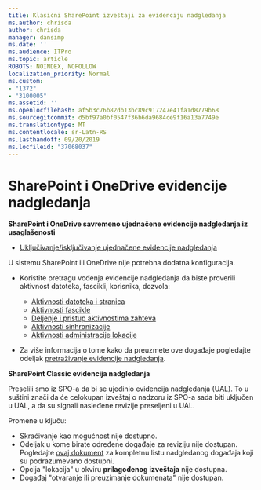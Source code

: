 ```yaml
---
title: Klasični SharePoint izveštaji za evidenciju nadgledanja
ms.author: chrisda
author: chrisda
manager: dansimp
ms.date: ''
ms.audience: ITPro
ms.topic: article
ROBOTS: NOINDEX, NOFOLLOW
localization_priority: Normal
ms.custom:
- "1372"
- "3100005"
ms.assetid: ''
ms.openlocfilehash: af5b3c76b82db13bc89c917247e41fa1d8779b68
ms.sourcegitcommit: d5bf97a0bf0547f36b6da9684ce9f16a13a7749e
ms.translationtype: MT
ms.contentlocale: sr-Latn-RS
ms.lasthandoff: 09/20/2019
ms.locfileid: "37068037"
---
```

# <a name="sharepoint-and-onedrive-audit-logs"></a>SharePoint i OneDrive evidencije nadgledanja

**SharePoint i OneDrive savremeno ujednačene evidencije nadgledanja iz usaglašenosti**

- [Uključivanje/isključivanje ujednačene evidencije nadgledanja](https://docs.microsoft.com/office365/securitycompliance/turn-audit-log-search-on-or-off) 

U sistemu SharePoint ili OneDrive nije potrebna dodatna konfiguracija.

- Koristite pretragu vođenja evidencije nadgledanja da biste proverili aktivnost datoteka, fascikli, korisnika, dozvola:

    - [Aktivnosti datoteka i stranica](https://docs.microsoft.com/office365/securitycompliance/search-the-audit-log-in-security-and-compliance)
    - [Aktivnosti fascikle](https://docs.microsoft.com/office365/securitycompliance/search-the-audit-log-in-security-and-compliance#folder-activities)
    - [Deljenje i pristup aktivnostima zahteva](https://docs.microsoft.com/office365/securitycompliance/search-the-audit-log-in-security-and-compliance#sharing-and-access-request-activities)
    - [Aktivnosti sinhronizacije](https://docs.microsoft.com/office365/securitycompliance/search-the-audit-log-in-security-and-compliance#synchronization-activities)
    - [Aktivnosti administracije lokacije](https://docs.microsoft.com/office365/securitycompliance/search-the-audit-log-in-security-and-compliance#site-administration-activities)
- Za više informacija o tome kako da preuzmete ove događaje pogledajte odeljak [pretraživanje evidencije nadgledanja](https://docs.microsoft.com/office365/securitycompliance/search-the-audit-log-in-security-and-compliance#search-the-audit-log).

**SharePoint Classic evidencija nadgledanja**

Preselili smo iz SPO-a da bi se ujedinio evidencija nadgledanja (UAL). To u suštini znači da će celokupan izveštaj o nadzoru iz SPO-a sada biti uključen u UAL, a da su signali nasleđene revizije preseljeni u UAL.

Promene u ključu:

- Skraćivanje kao mogućnost nije dostupno.
- Odeljak u kome birate određene događaje za reviziju nije dostupan. Pogledajte [ovaj dokument](https://docs.microsoft.com/office365/securitycompliance/search-the-audit-log-in-security-and-compliance) za kompletnu listu nadgledanog događaja koji su podrazumevano dostupni.
- Opcija "lokacija" u okviru **prilagođenog izveštaja** nije dostupna. 
- Događaj "otvaranje ili preuzimanje dokumenata" nije dostupan. 

